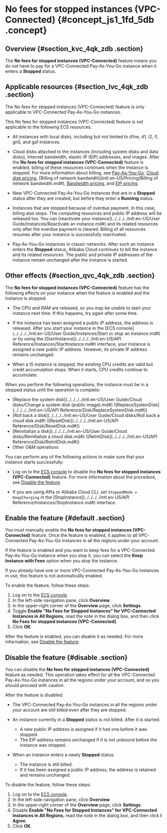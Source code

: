 # No fees for stopped instances \(VPC-Connected\) {#concept_js1_1fd_5db .concept}

## Overview {#section_kvc_4qk_zdb .section}

The **No fees for stopped instances \(VPC-Connected\)** feature means you do not have to pay for a VPC-Connected Pay-As-You-Go instance when it enters a **Stopped** status.

## Applicable resources {#section_lvc_4qk_zdb .section}

The No fees for stopped instances \(VPC-Connected\) feature is only applicable to VPC-Connected Pay-As-You-Go instances.

This No fees for stopped instances \(VPC-Connected\) feature is not applicable to the following ECS resources:

-   All instances with local disks, including but not limited to d1ne, d1, i2, i1, gn5, and ga1 instances.

-   Cloud disks attached to the instances \(including system disks and data disks\), Internet bandwidth, elastic IP \(EIP\) addresses, and images. After the **No fees for stopped instances \(VPC-Connected\)** feature is enabled, billing of these resources continues when the instance is stopped. For more information about billing, see [Pay-As-You-Go](intl.en-US/Pricing/Pay-As-You-Go.md#), [Cloud disk pricing](https://www.alibabacloud.com/product/ecs), [Billing of network bandwidth](intl.en-US/Pricing/Billing of network bandwidth.md#), [Bandwidth pricing](https://www.alibabacloud.com/product/ecs), and [EIP pricing](https://www.alibabacloud.com/help/doc-detail/72142.htm).

-   New VPC-Connected Pay-As-You-Go instances that are in a **Stopped** status after they are created, but before they enter a **Running** status.

-   Instances that are stopped because of overdue payment. In this case, billing also stops. The computing resources and public IP address will be released too. You can [reactivate your instance](../../../../intl.en-US/User Guide/Instances/Reactivate an instance.md#) and its related resources only after the overdue payment is cleared. Billing of all resources resumes after your instance is successfully reactivated.

-   Pay-As-You-Go instances in classic networks. After such an instance enters the **Stopped** status, Alibaba Cloud continues to bill the instance and its related resources. The public and private IP addresses of the instance remain unchanged after the instance is started.


## Other effects {#section_qvc_4qk_zdb .section}

The **No fees for stopped instances \(VPC-Connected\)** feature has the following effects on your instance when the feature is enabled and the instance is stopped:

-   The CPU and RAM are released, so you may be unable to start your instance next time. If this happens, try again after some time.

-   If the instance has been assigned a public IP address, the address is released. After you start your instance in the [ECS console](../../../../intl.en-US/User Guide/Instances/Start or stop an instance.md#) or by using the [StartInstance](../../../../intl.en-US/API Reference/Instances/StartInstance.md#) interface, your instance is assigned a new public IP address. However, its private IP address remains unchanged.

-   When a t5 instance is stopped, the existing CPU credits are valid but credit accumulation stops. When it starts, CPU credits continue to accumulate.


When you perform the following operations, the instance must be in a stopped status until the operation is complete:

-   [Replace the system disk](../../../../intl.en-US/User Guide/Cloud disks/Change a system disk (public image).md#) \([ReplaceSystemDisk](../../../../intl.en-US/API Reference/Disk/ReplaceSystemDisk.md#)\)
-   [Roll back a disk](../../../../intl.en-US/User Guide/Cloud disks/Roll back a cloud disk.md#) \([ResetDisk](../../../../intl.en-US/API Reference/Disk/ResetDisk.md#)\)
-   [Reinitialize a disk](../../../../intl.en-US/User Guide/Cloud disks/Reinitialize a cloud disk.md#) \([ReInitDisk](../../../../intl.en-US/API Reference/Disk/ReInitDisk.md#)\)
-   Other O&M operations

You can perform any of the following actions to make sure that your instance starts successfully:

-   Log on to the [ECS console](https://ecs.console.aliyun.com/#/home) to disable the **No fees for stopped instances \(VPC-Connected\)** feature. For more information about the procedure, see [Disable the feature](#disable).

-   If you are using APIs or Alibaba Cloud CLI, set `StoppedMode = KeepCharging` in the [StopInstance](../../../../intl.en-US/API Reference/Instances/StopInstance.md#) interface.


## Enable the feature {#default .section}

You must manually enable the **No fees for stopped instances \(VPC-Connected\)** feature. Once the feature is enabled, it applies to all VPC-Connected Pay-As-You-Go instances in all the regions under your account.

If the feature is enabled and you want to keep fees for a VPC-Connected Pay-As-You-Go instance when you stop it, you can select the **Keep Instance with Fees** option when you stop the instance.

If you already have one or more VPC-Connected Pay-As-You-Go instances in use, this feature is not automatically enabled.

To enable the feature, follow these steps:

1.  Log on to the [ECS console](https://ecs.console.aliyun.com/#/home).
2.  In the left-side navigation pane, click **Overview**.
3.  In the upper-right corner of the **Overview** page, click **Settings**.
4.  Toggle **Enable "No Fees for Stopped Instances" for VPC-Connected Instances in All Regions**, read the note in the dialog box, and then click **No Fees for stopped instances \(VPC-Connected\)**.
5.  Click **OK**.

After the feature is enabled, you can disable it as needed. For more information, see [Disable the feature](#disable).

## Disable the feature {#disable .section}

You can disable the **No fees for stopped instances \(VPC-Connected\)** feature as needed. This operation takes effect for all the VPC-Connected Pay-As-You-Go instances in all the regions under your account, and so you should proceed with caution.

After the feature is disabled:

-   The VPC-Connected Pay-As-You-Go instances in all the regions under your account are still billed even after they are stopped.

-   An instance currently in a **Stopped** status is not billed. After it is started:

    -   A new public IP address is assigned if it had one before it was stopped.
    -   The EIP address remains unchanged if it is not unbound before the instance was stopped.
-   When an instance enters a newly **Stopped** status:

    -   The instance is still billed.
    -   If it has been assigned a public IP address, the address is retained and remains unchanged.

To disable the feature, follow these steps:

1.  Log on to the [ECS console](https://ecs.console.aliyun.com/#/home).
2.  In the left-side navigation pane, click **Overview**.
3.  In the upper-right corner of the **Overview** page, click **Settings**.
4.  Disable **Enable "No Fees for Stopped Instances" for VPC-Connected Instances in All Regions**, read the note in the dialog box, and then click **I Agree**.
5.  Click **OK**.

